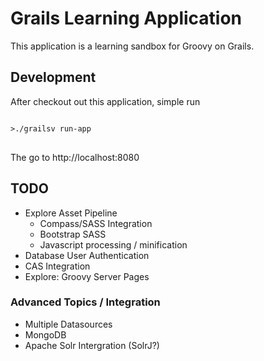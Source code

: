 # Grails Learning Application

This application is a learning sandbox for Groovy on Grails. 

## Development

After checkout out this application, simple run 

<pre>
<code>
>./grailsv run-app
</code>
</pre>

The go to http://localhost:8080

## TODO

* Explore Asset Pipeline
    * Compass/SASS Integration
    * Bootstrap SASS
    * Javascript processing / minification
* Database User Authentication
* CAS Integration
* Explore: Groovy Server Pages

### Advanced Topics / Integration

* Multiple Datasources
* MongoDB
* Apache Solr Intergration (SolrJ?)

